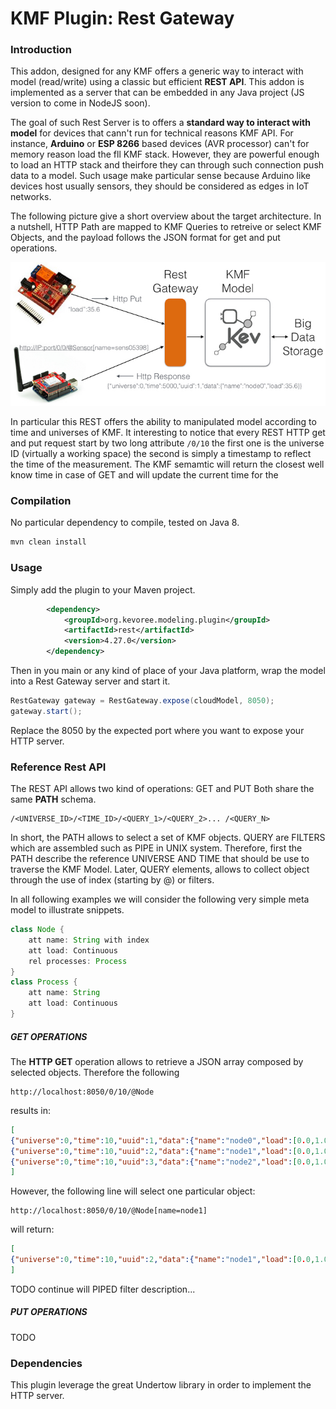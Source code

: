 # KMF Plugin: Rest Gateway

### Introduction

This addon, designed for any KMF offers a generic way to interact with model (read/write) using a classic but efficient **REST API**.
This addon is implemented as a server that can be embedded in any Java project (JS version to come in NodeJS soon).

The goal of such Rest Server is to offers a **standard way to interact with model** for devices that cann't run for technical reasons KMF API.
For instance, **Arduino** or **ESP 8266** based devices (AVR processor) can't for memory reason load the fll KMF stack.
However, they are powerful enough to load an HTTP stack and theirfore they can through such connection push data to a model.
Such usage make particular sense because Arduino like devices host usually sensors, they should be considered as edges in IoT networks.

The following picture give a short overview about the target architecture.
In a nutshell, HTTP Path are mapped to KMF Queries to retreive or select KMF Objects, and the payload follows the JSON format for get and put operations.

![BigPicture](src/doc/idea.jpeg)

In particular this REST offers the ability to manipulated model according to time and universes of KMF.
It interesting to notice that every REST HTTP get and put request start by two long attribute `/0/10` the first one is the universe ID (virtually a working space) the second is simply a timestamp to reflect the time of the measurement. The KMF semamtic will return the closest well know time in case of GET and will update the current time for the 

### Compilation

No particular dependency to compile, tested on Java 8.

```xml
mvn clean install
```

### Usage

Simply add the plugin to your Maven project.

```xml
        <dependency>
            <groupId>org.kevoree.modeling.plugin</groupId>
            <artifactId>rest</artifactId>
            <version>4.27.0</version>
        </dependency>
```

Then in you main or any kind of place of your Java platform, wrap the model into a Rest Gateway server and start it.

```java
RestGateway gateway = RestGateway.expose(cloudModel, 8050);
gateway.start();
```

Replace the 8050 by the expected port where you want to expose your HTTP server.

### Reference Rest API

The REST API allows two kind of operations: GET and PUT
Both share the same **PATH** schema.

```
/<UNIVERSE_ID>/<TIME_ID>/<QUERY_1>/<QUERY_2>... /<QUERY_N>
```

In short, the PATH allows to select a set of KMF objects.
QUERY are FILTERS which are assembled such as PIPE in UNIX system.
Therefore, first the PATH describe the reference UNIVERSE AND TIME that should be use to traverse the KMF Model.
Later, QUERY elements, allows to collect object through the use of index (starting by @) or filters.

In all following examples we will consider the following very simple meta model to illustrate snippets.

```java
class Node {
    att name: String with index
    att load: Continuous
    rel processes: Process
}
class Process {
    att name: String
    att load: Continuous
}
```

##### GET OPERATIONS

The **HTTP GET** operation allows to retrieve a JSON array composed by selected objects.
Therefore the following

```
http://localhost:8050/0/10/@Node
```

results in:

```json
[
{"universe":0,"time":10,"uuid":1,"data":{"name":"node0","load":[0.0,1.0,0.0,0.0,0.0]}},
{"universe":0,"time":10,"uuid":2,"data":{"name":"node1","load":[0.0,1.0,0.0,0.0,1.0]}},
{"universe":0,"time":10,"uuid":3,"data":{"name":"node2","load":[0.0,1.0,0.0,0.0,2.0]}}
]
```

However, the following line will select one particular object:

```
http://localhost:8050/0/10/@Node[name=node1]
```

will return: 

```json
[
{"universe":0,"time":10,"uuid":2,"data":{"name":"node1","load":[0.0,1.0,0.0,0.0,1.0]}}
]
```


TODO continue will PIPED filter description...

##### PUT OPERATIONS

TODO

### Dependencies

This plugin leverage the great Undertow library in order to implement the HTTP server.

